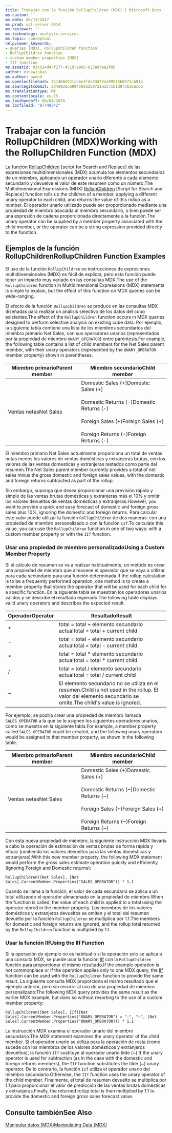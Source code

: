 ```yaml
---
title: Trabajar con la función RollupChildren (MDX) | Microsoft Docs
ms.custom: ''
ms.date: 06/13/2017
ms.prod: sql-server-2014
ms.reviewer: ''
ms.technology: analysis-services
ms.topic: conceptual
helpviewer_keywords:
- queries [MDX], RollupChildren function
- RollupChildren function
- custom member properties [MDX]
- IIf function
ms.assetid: 03c624d4-f277-451d-9995-623a07ea2f86
author: minewiskan
ms.author: owend
ms.openlocfilehash: 341468d521cebe1fda33d73ea999f3b6571cb01e
ms.sourcegitcommit: ad4d92dce894592a259721a1571b1d8736abacdb
ms.translationtype: MT
ms.contentlocale: es-ES
ms.lasthandoff: 08/04/2020
ms.locfileid: "87748342"
---
```

# <a name="working-with-the-rollupchildren-function-mdx"></a><span data-ttu-id="e7eb6-102">Trabajar con la función RollupChildren (MDX)</span><span class="sxs-lookup"><span data-stu-id="e7eb6-102">Working with the RollupChildren Function (MDX)</span></span>
  <span data-ttu-id="e7eb6-103">La función [RollupChildren](/sql/mdx/rollupchildren-mdx) [script for Search and Replace] de las expresiones multidimensionales (MDX) acumula los elementos secundarios de un miembro, aplicando un operador unario diferente a cada elemento secundario y devuelve el valor de este resumen como un número.</span><span class="sxs-lookup"><span data-stu-id="e7eb6-103">The Multidimensional Expressions (MDX) [RollupChildren](/sql/mdx/rollupchildren-mdx) [Script for Search and Replace] function rolls up the children of a member, applying a different unary operator to each child, and returns the value of this rollup as a number.</span></span> <span data-ttu-id="e7eb6-104">El operador unario utilizado puede ser proporcionado mediante una propiedad de miembro asociada al miembro secundario, o bien puede ser una expresión de cadena proporcionada directamente a la función.</span><span class="sxs-lookup"><span data-stu-id="e7eb6-104">The unary operator can be supplied by a member property associated with the child member, or the operator can be a string expression provided directly to the function.</span></span>  
  
## <a name="rollupchildren-function-examples"></a><span data-ttu-id="e7eb6-105">Ejemplos de la función RollupChildren</span><span class="sxs-lookup"><span data-stu-id="e7eb6-105">RollupChildren Function Examples</span></span>  
 <span data-ttu-id="e7eb6-106">El uso de la función `RollupChildren` en instrucciones de expresiones multidimensionales (MDX) es fácil de explicar, pero esta función puede tener un impacto muy variado en las consultas MDX.</span><span class="sxs-lookup"><span data-stu-id="e7eb6-106">The use of the `RollupChildren` function in Multidimensional Expressions (MDX) statements is simple to explain, but the effect of this function on MDX queries can be wide-ranging.</span></span>  
  
 <span data-ttu-id="e7eb6-107">El efecto de la función `RollupChildren` se produce en las consultas MDX diseñadas para realizar un análisis selectivo de los datos del cubo existentes.</span><span class="sxs-lookup"><span data-stu-id="e7eb6-107">The effect of the `RollupChildren` function occurs in MDX queries designed to perform selective analysis on existing cube data.</span></span> <span data-ttu-id="e7eb6-108">Por ejemplo, la siguiente tabla contiene una lista de los miembros secundarios del miembro primario Net Sales, con sus operadores unarios (representados por la propiedad de miembro `UNARY_OPERATOR`) entre paréntesis.</span><span class="sxs-lookup"><span data-stu-id="e7eb6-108">For example, the following table contains a list of child members for the Net Sales parent member, with their unary operators (represented by the `UNARY_OPERATOR` member property) shown in parentheses.</span></span>  
  
|<span data-ttu-id="e7eb6-109">Miembro primario</span><span class="sxs-lookup"><span data-stu-id="e7eb6-109">Parent member</span></span>|<span data-ttu-id="e7eb6-110">Miembro secundario</span><span class="sxs-lookup"><span data-stu-id="e7eb6-110">Child member</span></span>|  
|-------------------|------------------|  
|<span data-ttu-id="e7eb6-111">Ventas netas</span><span class="sxs-lookup"><span data-stu-id="e7eb6-111">Net Sales</span></span>|<span data-ttu-id="e7eb6-112">Domestic Sales (+)</span><span class="sxs-lookup"><span data-stu-id="e7eb6-112">Domestic Sales (+)</span></span><br /><br /> <span data-ttu-id="e7eb6-113">Domestic Returns (-)</span><span class="sxs-lookup"><span data-stu-id="e7eb6-113">Domestic Returns (-)</span></span><br /><br /> <span data-ttu-id="e7eb6-114">Foreign Sales (+)</span><span class="sxs-lookup"><span data-stu-id="e7eb6-114">Foreign Sales (+)</span></span><br /><br /> <span data-ttu-id="e7eb6-115">Foreign Returns (-)</span><span class="sxs-lookup"><span data-stu-id="e7eb6-115">Foreign Returns (-)</span></span>|  
  
 <span data-ttu-id="e7eb6-116">El miembro primario Net Sales actualmente proporciona un total de ventas netas menos los valores de ventas domésticas y extranjeras brutas, con los valores de las ventas domesticas y extranjeras restados como parte del resumen.</span><span class="sxs-lookup"><span data-stu-id="e7eb6-116">The Net Sales parent member currently provides a total of net sales minus the gross domestic and foreign sales values, with the domestic and foreign returns subtracted as part of the rollup.</span></span>  
  
 <span data-ttu-id="e7eb6-117">Sin embargo, suponga que desea proporcionar una previsión rápida y simple de las ventas brutas domésticas y extranjeras más el 10% y omitir los valores devueltos de ventas domésticas y extranjeras.</span><span class="sxs-lookup"><span data-stu-id="e7eb6-117">However, you want to provide a quick and easy forecast of domestic and foreign gross sales plus 10%, ignoring the domestic and foreign returns.</span></span> <span data-ttu-id="e7eb6-118">Para calcular este valor puede utilizar la función `RollupChildren` de dos maneras: con una propiedad de miembro personalizado o con la función `IIf`.</span><span class="sxs-lookup"><span data-stu-id="e7eb6-118">To calculate this value, you can use the `RollupChildren` function in one of two ways: with a custom member property or with the `IIf` function.</span></span>  
  
### <a name="using-a-custom-member-property"></a><span data-ttu-id="e7eb6-119">Usar una propiedad de miembro personalizado</span><span class="sxs-lookup"><span data-stu-id="e7eb6-119">Using a Custom Member Property</span></span>  
 <span data-ttu-id="e7eb6-120">Si el cálculo de resumen se va a realizar habitualmente, un método es crear una propiedad de miembro que almacene el operador que se vaya a utilizar para cada secundario para una función determinada.</span><span class="sxs-lookup"><span data-stu-id="e7eb6-120">If the rollup calculation is to be a frequently performed operation, one method is to create a member property that stores the operator that will be used for each child for a specific function.</span></span> <span data-ttu-id="e7eb6-121">En la siguiente tabla se muestran los operadores unarios válidos y se describe el resultado esperado.</span><span class="sxs-lookup"><span data-stu-id="e7eb6-121">The following table displays valid unary operators and describes the expected result.</span></span>  
  
|<span data-ttu-id="e7eb6-122">Operador</span><span class="sxs-lookup"><span data-stu-id="e7eb6-122">Operator</span></span>|<span data-ttu-id="e7eb6-123">Resultado</span><span class="sxs-lookup"><span data-stu-id="e7eb6-123">Result</span></span>|  
|--------------|------------|  
|+|<span data-ttu-id="e7eb6-124">total = total + elemento secundario actual</span><span class="sxs-lookup"><span data-stu-id="e7eb6-124">total = total + current child</span></span>|  
|-|<span data-ttu-id="e7eb6-125">total = total - elemento secundario actual</span><span class="sxs-lookup"><span data-stu-id="e7eb6-125">total = total - current child</span></span>|  
|*|<span data-ttu-id="e7eb6-126">total = total \* elemento secundario actual</span><span class="sxs-lookup"><span data-stu-id="e7eb6-126">total = total \* current child</span></span>|  
|/|<span data-ttu-id="e7eb6-127">total = total / elemento secundario actual</span><span class="sxs-lookup"><span data-stu-id="e7eb6-127">total = total / current child</span></span>|  
|~|<span data-ttu-id="e7eb6-128">El elemento secundario no se utiliza en el resumen.</span><span class="sxs-lookup"><span data-stu-id="e7eb6-128">Child is not used in the rollup.</span></span> <span data-ttu-id="e7eb6-129">El valor del elemento secundario se omite.</span><span class="sxs-lookup"><span data-stu-id="e7eb6-129">The child's value is ignored.</span></span>|  
  
 <span data-ttu-id="e7eb6-130">Por ejemplo, se podría crear una propiedad de miembro llamada `SALES_OPERATOR` a la que se le asignen los siguientes operadores unarios, como se muestra en la siguiente tabla.</span><span class="sxs-lookup"><span data-stu-id="e7eb6-130">For example, a member property called `SALES_OPERATOR` could be created, and the following unary operators would be assigned to that member property, as shown in the following table.</span></span>  
  
|<span data-ttu-id="e7eb6-131">Miembro primario</span><span class="sxs-lookup"><span data-stu-id="e7eb6-131">Parent member</span></span>|<span data-ttu-id="e7eb6-132">Miembro secundario</span><span class="sxs-lookup"><span data-stu-id="e7eb6-132">Child member</span></span>|  
|-------------------|------------------|  
|<span data-ttu-id="e7eb6-133">Ventas netas</span><span class="sxs-lookup"><span data-stu-id="e7eb6-133">Net Sales</span></span>|<span data-ttu-id="e7eb6-134">Domestic Sales (+)</span><span class="sxs-lookup"><span data-stu-id="e7eb6-134">Domestic Sales (+)</span></span><br /><br /> <span data-ttu-id="e7eb6-135">Domestic Returns (~)</span><span class="sxs-lookup"><span data-stu-id="e7eb6-135">Domestic Returns (~)</span></span><br /><br /> <span data-ttu-id="e7eb6-136">Foreign Sales (+)</span><span class="sxs-lookup"><span data-stu-id="e7eb6-136">Foreign Sales (+)</span></span><br /><br /> <span data-ttu-id="e7eb6-137">Foreign Returns (~)</span><span class="sxs-lookup"><span data-stu-id="e7eb6-137">Foreign Returns (~)</span></span>|  
  
 <span data-ttu-id="e7eb6-138">Con esta nueva propiedad de miembro, la siguiente instrucción MDX llevaría a cabo la operación de estimación de ventas brutas de forma rápida y eficaz (omitiendo los valores devueltos para las ventas domésticas y extranjeras):</span><span class="sxs-lookup"><span data-stu-id="e7eb6-138">With this new member property, the following MDX statement would perform the gross sales estimate operation quickly and efficiently (ignoring Foreign and Domestic returns):</span></span>  
  
```  
RollupChildren([Net Sales], [Net Sales].CurrentMember.Properties("SALES_OPERATOR")) * 1.1  
```  
  
 <span data-ttu-id="e7eb6-139">Cuando se llama a la función, el valor de cada secundario se aplica a un total utilizando el operador almacenado en la propiedad de miembro.</span><span class="sxs-lookup"><span data-stu-id="e7eb6-139">When the function is called, the value of each child is applied to a total using the operator stored in the member property.</span></span> <span data-ttu-id="e7eb6-140">Los miembros de los valores domésticos y extranjeros devueltos se omiten y el total del resumen devuelto por la función `RollupChildren` se multiplica por 1.1.</span><span class="sxs-lookup"><span data-stu-id="e7eb6-140">The members for domestic and foreign returns are ignored, and the rollup total returned by the `RollupChildren` function is multiplied by 1.1.</span></span>  
  
### <a name="using-the-iif-function"></a><span data-ttu-id="e7eb6-141">Usar la función IIf</span><span class="sxs-lookup"><span data-stu-id="e7eb6-141">Using the IIf Function</span></span>  
 <span data-ttu-id="e7eb6-142">Si la operación de ejemplo no es habitual o si la operación solo se aplica a una consulta MDX, se puede usar la función [IIf](/sql/mdx/iif-mdx) con la `RollupChildren` función para proporcionar el mismo resultado.</span><span class="sxs-lookup"><span data-stu-id="e7eb6-142">If the example operation is not commonplace or if the operation applies only to one MDX query, the [IIf](/sql/mdx/iif-mdx) function can be used with the `RollupChildren` function to provide the same result.</span></span> <span data-ttu-id="e7eb6-143">La siguiente consulta MDX proporciona el mismo resultado que el ejemplo anterior, pero sin recurrir al uso de una propiedad de miembro personalizado:</span><span class="sxs-lookup"><span data-stu-id="e7eb6-143">The following MDX query provides the same result as the earlier MDX example, but does so without resorting to the use of a custom member property:</span></span>  
  
```  
RollupChildren([Net Sales], IIf([Net Sales].CurrentMember.Properties("UNARY_OPERATOR") = "-", "~", [Net Sales].CurrentMember.Properties("UNARY_OPERATOR))) * 1.1  
```  
  
 <span data-ttu-id="e7eb6-144">La instrucción MDX examina el operador unario del miembro secundario.</span><span class="sxs-lookup"><span data-stu-id="e7eb6-144">The MDX statement examines the unary operator of the child member.</span></span> <span data-ttu-id="e7eb6-145">Si el operador unario se utiliza para la operación de resta (como sucede con los miembros de los valores domésticos y extranjeros devueltos), la función `IIf` sustituye al operador unario tilde (~).</span><span class="sxs-lookup"><span data-stu-id="e7eb6-145">If the unary operator is used for subtraction (as in the case with the domestic and foreign returns members), the `IIf` function substitutes the tilde (~) unary operator.</span></span> <span data-ttu-id="e7eb6-146">De lo contrario, la función `IIf` utiliza el operador unario del miembro secundario.</span><span class="sxs-lookup"><span data-stu-id="e7eb6-146">Otherwise, the `IIf` function uses the unary operator of the child member.</span></span> <span data-ttu-id="e7eb6-147">Finalmente, el total de resumen devuelto se multiplica por 1.1 para proporcionar el valor de predicción de las ventas brutas domésticas y extranjeras.</span><span class="sxs-lookup"><span data-stu-id="e7eb6-147">Finally, the returned rollup total is then multiplied by 1.1 to provide the domestic and foreign gross sales forecast value.</span></span>  
  
## <a name="see-also"></a><span data-ttu-id="e7eb6-148">Consulte también</span><span class="sxs-lookup"><span data-stu-id="e7eb6-148">See Also</span></span>  
 [<span data-ttu-id="e7eb6-149">Manipular datos &#40;MDX&#41;</span><span class="sxs-lookup"><span data-stu-id="e7eb6-149">Manipulating Data &#40;MDX&#41;</span></span>](mdx-data-manipulation-manipulating-data.md)  
  
  
